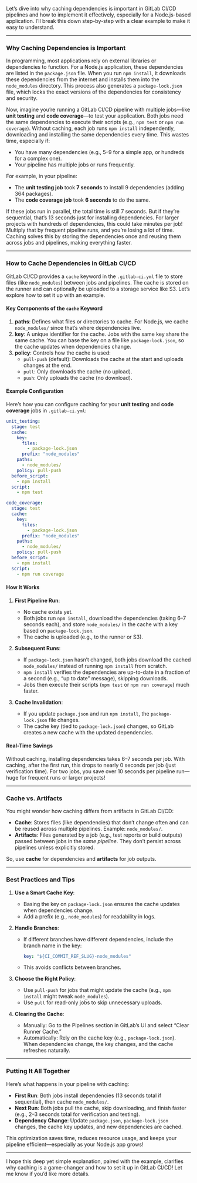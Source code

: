 Let’s dive into why caching dependencies is important in GitLab CI/CD pipelines and how to implement it effectively, especially for a Node.js-based application. I’ll break this down step-by-step with a clear example to make it easy to understand.

---

### **Why Caching Dependencies is Important**

In programming, most applications rely on external libraries or dependencies to function. For a Node.js application, these dependencies are listed in the `package.json` file. When you run `npm install`, it downloads these dependencies from the internet and installs them into the `node_modules` directory. This process also generates a `package-lock.json` file, which locks the exact versions of the dependencies for consistency and security.

Now, imagine you’re running a GitLab CI/CD pipeline with multiple jobs—like **unit testing** and **code coverage**—to test your application. Both jobs need the same dependencies to execute their scripts (e.g., `npm test` or `npm run coverage`). Without caching, each job runs `npm install` independently, downloading and installing the same dependencies every time. This wastes time, especially if:

- You have many dependencies (e.g., 5–9 for a simple app, or hundreds for a complex one).
- Your pipeline has multiple jobs or runs frequently.

For example, in your pipeline:
- The **unit testing job** took **7 seconds** to install 9 dependencies (adding 364 packages).
- The **code coverage job** took **6 seconds** to do the same.

If these jobs run in parallel, the total time is still 7 seconds. But if they’re sequential, that’s 13 seconds just for installing dependencies. For larger projects with hundreds of dependencies, this could take minutes per job! Multiply that by frequent pipeline runs, and you’re losing a lot of time. Caching solves this by storing the dependencies once and reusing them across jobs and pipelines, making everything faster.

---

### **How to Cache Dependencies in GitLab CI/CD**

GitLab CI/CD provides a `cache` keyword in the `.gitlab-ci.yml` file to store files (like `node_modules`) between jobs and pipelines. The cache is stored on the runner and can optionally be uploaded to a storage service like S3. Let’s explore how to set it up with an example.

#### **Key Components of the `cache` Keyword**

1. **paths**: Defines what files or directories to cache. For Node.js, we cache `node_modules/` since that’s where dependencies live.
2. **key**: A unique identifier for the cache. Jobs with the same key share the same cache. You can base the key on a file like `package-lock.json`, so the cache updates when dependencies change.
3. **policy**: Controls how the cache is used:
   - `pull-push` (default): Downloads the cache at the start and uploads changes at the end.
   - `pull`: Only downloads the cache (no upload).
   - `push`: Only uploads the cache (no download).

#### **Example Configuration**

Here’s how you can configure caching for your **unit testing** and **code coverage** jobs in `.gitlab-ci.yml`:

```yaml
unit_testing:
  stage: test
  cache:
    key:
      files:
        - package-lock.json
      prefix: "node_modules"
    paths:
      - node_modules/
    policy: pull-push
  before_script:
    - npm install
  script:
    - npm test

code_coverage:
  stage: test
  cache:
    key:
      files:
        - package-lock.json
      prefix: "node_modules"
    paths:
      - node_modules/
    policy: pull-push
  before_script:
    - npm install
  script:
    - npm run coverage
```

#### **How It Works**

1. **First Pipeline Run**:
   - No cache exists yet.
   - Both jobs run `npm install`, download the dependencies (taking 6–7 seconds each), and store `node_modules/` in the cache with a key based on `package-lock.json`.
   - The cache is uploaded (e.g., to the runner or S3).

2. **Subsequent Runs**:
   - If `package-lock.json` hasn’t changed, both jobs download the cached `node_modules/` instead of running `npm install` from scratch.
   - `npm install` verifies the dependencies are up-to-date in a fraction of a second (e.g., “up to date” message), skipping downloads.
   - Jobs then execute their scripts (`npm test` or `npm run coverage`) much faster.

3. **Cache Invalidation**:
   - If you update `package.json` and run `npm install`, the `package-lock.json` file changes.
   - The cache key (tied to `package-lock.json`) changes, so GitLab creates a new cache with the updated dependencies.

#### **Real-Time Savings**
Without caching, installing dependencies takes 6–7 seconds per job. With caching, after the first run, this drops to nearly 0 seconds per job (just verification time). For two jobs, you save over 10 seconds per pipeline run—huge for frequent runs or larger projects!

---

### **Cache vs. Artifacts**

You might wonder how caching differs from artifacts in GitLab CI/CD:
- **Cache**: Stores files (like dependencies) that don’t change often and can be reused across multiple pipelines. Example: `node_modules/`.
- **Artifacts**: Files generated by a job (e.g., test reports or build outputs) passed between jobs in the *same pipeline*. They don’t persist across pipelines unless explicitly stored.

So, use **cache** for dependencies and **artifacts** for job outputs.

---

### **Best Practices and Tips**

1. **Use a Smart Cache Key**:
   - Basing the key on `package-lock.json` ensures the cache updates when dependencies change.
   - Add a prefix (e.g., `node_modules`) for readability in logs.

2. **Handle Branches**:
   - If different branches have different dependencies, include the branch name in the key:
     ```yaml
     key: "${CI_COMMIT_REF_SLUG}-node_modules"
     ```
   - This avoids conflicts between branches.

3. **Choose the Right Policy**:
   - Use `pull-push` for jobs that might update the cache (e.g., `npm install` might tweak `node_modules`).
   - Use `pull` for read-only jobs to skip unnecessary uploads.

4. **Clearing the Cache**:
   - Manually: Go to the Pipelines section in GitLab’s UI and select “Clear Runner Cache.”
   - Automatically: Rely on the cache key (e.g., `package-lock.json`). When dependencies change, the key changes, and the cache refreshes naturally.

---

### **Putting It All Together**

Here’s what happens in your pipeline with caching:
- **First Run**: Both jobs install dependencies (13 seconds total if sequential), then cache `node_modules/`.
- **Next Run**: Both jobs pull the cache, skip downloading, and finish faster (e.g., 2–3 seconds total for verification and testing).
- **Dependency Change**: Update `package.json`, `package-lock.json` changes, the cache key updates, and new dependencies are cached.

This optimization saves time, reduces resource usage, and keeps your pipeline efficient—especially as your Node.js app grows!

---

I hope this deep yet simple explanation, paired with the example, clarifies why caching is a game-changer and how to set it up in GitLab CI/CD! Let me know if you’d like more details.
